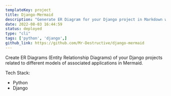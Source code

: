 ```yaml
---
templateKey: project
title: Django-Mermaid
description: "Generate ER Diagram for your Django project in Markdown with Mermaid"
date: 2022-08-03 16:44:59
status: deployed
type: "cli"
tags: ['python', 'django',]
github_link: https://github.com/Mr-Destructive/django-mermaid
---
```


Create ER Diagrams (Entity Relationship Diagrams) of your Django projects related to different models of associated applications in Mermaid.

Tech Stack:
- Python
- Django
